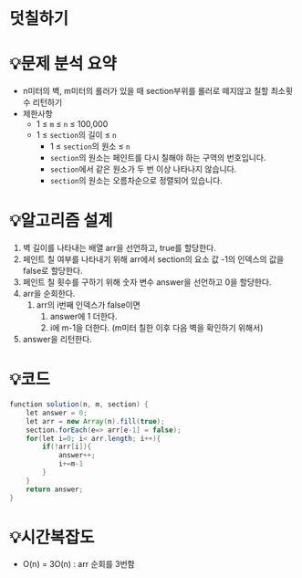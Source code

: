 # 덧칠하기
# 💡**문제 분석 요약**

- n미터의 벽, m미터의 롤러가 있을 때 section부위를 롤러로 떼지않고 칠할 최소횟수 리턴하기
- 제한사항
    - 1 ≤ `m` ≤ `n` ≤ 100,000
    - 1 ≤ `section`의 길이 ≤ `n`
        - 1 ≤ `section`의 원소 ≤ `n`
        - `section`의 원소는 페인트를 다시 칠해야 하는 구역의 번호입니다.
        - `section`에서 같은 원소가 두 번 이상 나타나지 않습니다.
        - `section`의 원소는 오름차순으로 정렬되어 있습니다.

# 💡**알고리즘 설계**

1. 벽 길이를 나타내는 배열 arr을 선언하고, true를 할당한다.
2. 페인트 칠 여부를 나타내기 위해 arr에서 section의 요소 값 -1의 인덱스의 값을 false로 할당한다.
3. 페인트 칠 횟수를 구하기 위해 숫자 변수 answer을 선언하고 0을 할당한다.
4. arr을 순회한다.
    1. arr의 i번째 인덱스가 false이면
        1. answer에 1 더한다.
        2. i에 m-1을 더한다. (m미터 칠한 이후 다음 벽을 확인하기 위해서)
5. answer을 리턴한다.

# 💡코드

```java
function solution(n, m, section) {
    let answer = 0;
    let arr = new Array(n).fill(true);
    section.forEach(e=> arr[e-1] = false);
    for(let i=0; i< arr.length; i++){
        if(!arr[i]){
            answer++;
            i+=m-1
        }
    }
    return answer;
}
```

# 💡시간복잡도

- O(n) = 3O(n) : arr 순회를 3번함
